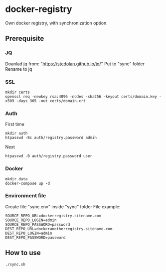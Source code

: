 # docker-registry
Own docker registry, with synchronization option.


## Prerequisite


### JQ

Doanlad jq from: "https://stedolan.github.io/jq/"
Put to "sync" folder
Rename to jq

### SSL 
```
mkdir certs
openssl req -newkey rsa:4096 -nodes -sha256 -keyout certs/domain.key -x509 -days 365 -out certs/domain.crt
```

### Auth 
First time
```
mkdir auth
htpasswd -Bc auth/registry.password admin
```
Next
```
htpasswd -B auth/registry.password user
```

### Docker
```
mkdir data
docker-compose up -d
```


### Environment file 
Create file "sync.env" inside "sync" folder
File example:
```
SOURCE_REPO_URL=dockerregistry.sitename.com
SOURCE_REPO_LOGIN=admin
SOURCE_REPO_PASSWORD=password
DEST_REPO_URL=dockeranotherregistry.sitename.com
DEST_REPO_LOGIN=admin
DEST_REPO_PASSWORD=password

```

## How to use
```
./sync.sh
```
